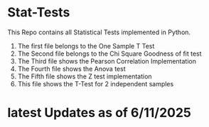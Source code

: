 # Stat-Tests
This Repo contains all Statistical Tests implemented in Python.
1. The first file belongs to the One Sample T Test
2. The Second file belongs to the Chi Square Goodness of fit test
3. The Third file shows the Pearson Correlation Implementation
4. The Fourth file shows the Anova test 
5. The Fifth file shows the Z test implementation 
6. This file shows the T-Test for 2 independent samples 

# latest Updates as of 6/11/2025